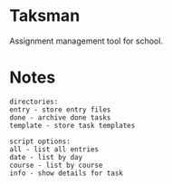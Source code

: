 # Taksman

Assignment management tool for school.

# Notes
```
directories:
entry - store entry files
done - archive done tasks
template - store task templates

script options:
all - list all entries
date - list by day
course - list by course
info - show details for task
```
